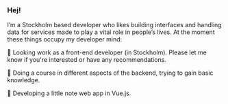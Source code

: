 ### Hej!

I’m a Stockholm based developer who likes building interfaces and handling data for services made to play a vital role in people’s lives. At the moment these things occupy my developer mind:

🔵 Looking work as a front-end developer (in Stockholm). Please let me know if you're interested or have any recommendations.

🔵 Doing a course in different aspects of the backend, trying to gain basic knowledge.

🔵 Developing a little note web app in Vue.js.
